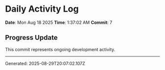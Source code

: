 # Daily Activity Log

**Date**: Mon Aug 18 2025
**Time**: 1:37:02 AM
**Commit**: 7

## Progress Update

This commit represents ongoing development activity.

---
Generated: 2025-08-29T20:07:02.107Z
